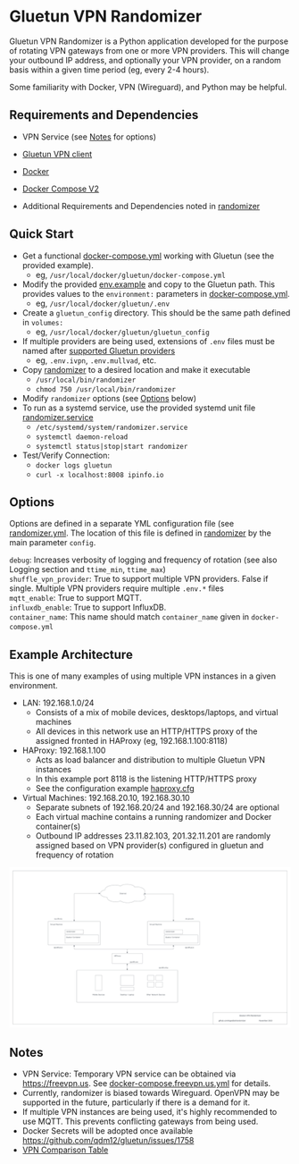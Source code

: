 
# Gluetun VPN Randomizer 

Gluetun VPN Randomizer is a Python application developed for the purpose of rotating VPN gateways from one or more VPN providers. This will change your outbound 
IP address, and optionally your VPN provider, on a random basis within a given time period (eg, every 2-4 hours). 

Some familiarity with Docker, VPN (Wireguard), and Python may be helpful.

## Requirements and Dependencies

* VPN Service (see [Notes](#notes) for options)
* [Gluetun VPN client](https://github.com/qdm12/gluetun)
* [Docker](https://docs.docker.com/engine/install)
* [Docker Compose V2](https://docs.docker.com/compose/migrate)

* Additional Requirements and Dependencies noted in [randomizer](randomizer)


## Quick Start

* Get a functional [docker-compose.yml](docker-compose.yml) working with Gluetun (see the provided example).
    * eg, `/usr/local/docker/gluetun/docker-compose.yml`
* Modify the provided [env.example](env.example) and copy to the Gluetun path. This provides values to the `environment:` parameters in [docker-compose.yml](docker-compose.yml).
    * eg, `/usr/local/docker/gluetun/.env`
* Create a `gluetun_config` directory. This should be the same path defined in `volumes:`
    * eg, `/usr/local/docker/gluetun/gluetun_config`
* If multiple providers are being used, extensions of `.env` files must be named after [supported Gluetun providers](https://github.com/qdm12/gluetun-wiki/tree/main/setup/providers)
    * eg, `.env.ivpn`, `.env.mullvad`, etc.
* Copy [randomizer](randomizer) to a desired location and make it executable
    * `/usr/local/bin/randomizer`
    * `chmod 750 /usr/local/bin/randomizer`
* Modify `randomizer` options (see [Options](#options) below)
* To run as a systemd service, use the provided systemd unit file [randomizer.service](randomizer.service)
    * `/etc/systemd/system/randomizer.service`
    * `systemctl daemon-reload`
    * `systemctl status|stop|start randomizer`
* Test/Verify Connection:
    * `docker logs gluetun`
    * `curl -x localhost:8008 ipinfo.io`

## Options

Options are defined in a separate YML configuration file (see [randomizer.yml](randomizer.yml). The location of this file is defined in [randomizer](randomizer) by the main parameter `config`.


`debug`: Increases verbosity of logging and frequency of rotation (see also Logging section and `ttime_min`, `ttime_max`)  
`shuffle_vpn_provider`: True to support multiple VPN providers. False if single. Multiple VPN providers require multiple `.env.*` files   
`mqtt_enable`: True to support MQTT.  
`influxdb_enable`: True to support InfluxDB.  
`container_name`: This name should match `container_name` given in `docker-compose.yml`   

## Example Architecture


This is one of many examples of using multiple VPN instances in a given environment.

- LAN: 192.168.1.0/24
    - Consists of a mix of mobile devices, desktops/laptops, and virtual machines
    - All devices in this network use an HTTP/HTTPS proxy of the assigned fronted in HAProxy (eg, 192.168.1.100:8118)
- HAProxy: 192.168.1.100
    - Acts as load balancer and distribution to multiple Gluetun VPN instances
    - In this example port 8118 is the listening HTTP/HTTPS proxy
    - See the configuration example [haproxy.cfg](haproxy/haproxy.cfg)
- Virtual Machines: 192.168.20.10, 192.168.30.10
    - Separate subnets of 192.168.20/24 and 192.168.30/24 are optional
    - Each virtual machine contains a running randomizer and Docker container(s)
    - Outbound IP addresses 23.11.82.103, 201.32.11.201 are randomly assigned based on VPN provider(s) configured in gluetun and frequency of rotation


![gluetun_vpn_randomizer.png](images/gluetun_vpn_randomizer.png)

## Notes
- VPN Service: Temporary VPN service can be obtained via https://freevpn.us. See [docker-compose.freevpn.us.yml](docker-compose.freevpn.us.yml) for details.
- Currently, randomizer is biased towards Wireguard. OpenVPN may be supported in the future, particularly if there is a demand for it.
- If multiple VPN instances are being used, it's highly recommended to use MQTT. This prevents conflicting gateways from being used.
- Docker Secrets will be adopted once available https://github.com/qdm12/gluetun/issues/1758
- [VPN Comparison Table](https://www.reddit.com/r/VPN/comments/m736zt/vpn_comparison_table)
